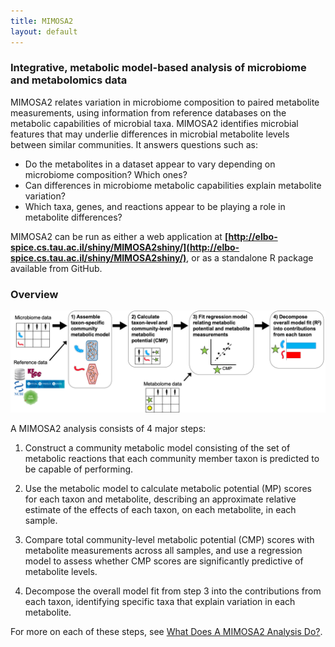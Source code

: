 ```yaml
---
title: MIMOSA2
layout: default
---
```


### Integrative, metabolic model-based analysis of microbiome and metabolomics data

MIMOSA2 relates variation in microbiome composition to paired metabolite measurements, using information from reference databases on the metabolic capabilities of microbial taxa. 
MIMOSA2 identifies microbial features that may underlie differences in microbial metabolite levels between similar communities. It answers questions such as:

- Do the metabolites in a dataset appear to vary depending on microbiome composition? Which ones?
- Can differences in microbiome metabolic capabilities explain metabolite variation?
- Which taxa, genes, and reactions appear to be playing a role in metabolite differences?

MIMOSA2 can be run as either a web application at **[http://elbo-spice.cs.tau.ac.il/shiny/MIMOSA2shiny/](http://elbo-spice.cs.tau.ac.il/shiny/MIMOSA2shiny/)**, or as a standalone R package available from GitHub. 

### Overview

![alt text](schematic_v2.png "MIMOSA2 Flow Chart")

A MIMOSA2 analysis consists of 4 major steps: 

1) Construct a community metabolic model consisting of the set of metabolic reactions that each community member taxon is predicted to be capable of performing. 

2) Use the metabolic model to calculate metabolic potential (MP) scores for each taxon and metabolite, 
describing an approximate relative estimate of the effects of each taxon, on each metabolite, in each sample.

3) Compare total community-level metabolic potential (CMP) scores with metabolite measurements across all samples, 
and use a regression model to assess whether CMP scores are significantly predictive of metabolite levels.

4) Decompose the overall model fit from step 3 into the contributions from each taxon, 
identifying specific taxa that explain variation in each metabolite.

For more on each of these steps, see [What Does A MIMOSA2 Analysis Do?](analysis_description.html).